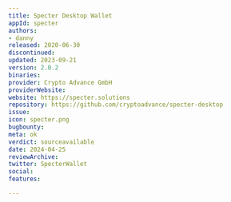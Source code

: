 ```yaml
---
title: Specter Desktop Wallet
appId: specter
authors:
- danny
released: 2020-06-30
discontinued: 
updated: 2023-09-21
version: 2.0.2
binaries: 
provider: Crypto Advance GmbH
providerWebsite: 
website: https://specter.solutions
repository: https://github.com/cryptoadvance/specter-desktop
issue: 
icon: specter.png
bugbounty: 
meta: ok
verdict: sourceavailable
date: 2024-04-25
reviewArchive: 
twitter: SpecterWallet
social: 
features: 

---
```


